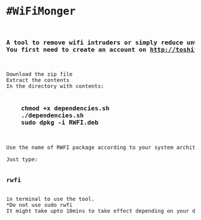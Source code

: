 <pre><h1>#WiFiMonger</h1>
<h3>A tool to remove wifi intruders or simply reduce unwanted wifi traffic.
You first need to create an account on <a href="http://toshith29-62810.portmap.host:62810/home/">http://toshith29-62810.portmap.host:62810/</a></h3>

Download the zip file
Extract the contents
In the directory with contents:
<h3>
    chmod +x dependencies.sh
    ./dependencies.sh
    sudo dpkg -i RWFI.deb</h3>
 
Use the name of RWFI package according to your system architecture.
 
Just type: 
   <h3>rwfi</h3>
in terminal to use the tool.
*Do not use sudo rwfi
It might take upto 10mins to take effect depending on your device.
</div>
</pre>
